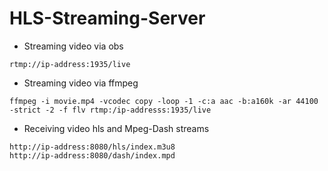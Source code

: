 # HLS-Streaming-Server

* Streaming video via obs
```
rtmp://ip-address:1935/live
```

* Streaming video via ffmpeg
```
ffmpeg -i movie.mp4 -vcodec copy -loop -1 -c:a aac -b:a160k -ar 44100 -strict -2 -f flv rtmp:/ip-addresss:1935/live
```

* Receiving video hls and Mpeg-Dash streams
```
http://ip-address:8080/hls/index.m3u8
http://ip-address:8080/dash/index.mpd
```
